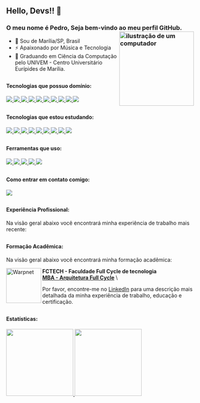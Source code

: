 <link rel="stylesheet" href="https://cdn.jsdelivr.net/gh/devicons/devicon@v2.15.1/devicon.min.css">

## Hello, Devs!! 👋
### O meu nome é Pedro, Seja bem-vindo ao meu perfil GitHub. <img src="https://raw.githubusercontent.com/MicaelliMedeiros/micaellimedeiros/master/image/computer-illustration.png" alt="ilustração de um computador" min-width="200px" max-width="200px" width="200px" align="right">

- 🔰  Sou de Marília/SP, Brasil
- ⚡ Apaixonado por Música e Tecnologia
- 🧠 Graduando em Ciência da Computação pelo UNIVEM - Centro Universitário Eurípides de Marília.


##

#### Tecnologias que possuo domínio:
<div>
  <a href="https://www.mysql.com/" >
    <img src="https://skillicons.dev/icons?i=mysql"/>
  </a>
  <a href="https://dev.java/" >
    <img src="https://skillicons.dev/icons?i=python"/>
  </a>
  
  <a href="https://dev.java/" >
    <img src="https://skillicons.dev/icons?i=java"/>
  </a>
  
  <a href="https://go.dev/" >
    <img src="https://skillicons.dev/icons?i=go"/>
  </a>
  
  <a href="https://flask.palletsprojects.com/en/3.0.x/" >
    <img src="https://skillicons.dev/icons?i=flask"/>
  </a>
  
  <a href="https://www.djangoproject.com/" >
    <img src="https://skillicons.dev/icons?i=django"/>
  </a>

  
  <a href="https://azure.microsoft.com/pt-br/products/devops/" >
    <img src="https://skillicons.dev/icons?i=azure"/>
  </a>
  
  <a href="https://www.linux.org/" >
    <img src="https://skillicons.dev/icons?i=linux"/>
  </a>
  
  <a href="https://www.docker.com/" >
    <img src="https://skillicons.dev/icons?i=docker"/>
  </a>
  
  <a href="https://git-scm.com/" >
    <img src="https://skillicons.dev/icons?i=git"/>
  </a>

  

##

#### Tecnologias que estou estudando:
<div>
  <a href="https://www.postgresql.org/" >
    <img src="https://skillicons.dev/icons?i=postgres"/>
  </a>
 
  <a href="https://www.gnu.org/software/gnu-c-manual/gnu-c-manual.html" >
    <img src="https://skillicons.dev/icons?i=c"/>
  </a>
  
  <a href="https://www.php.net/" >
    <img src="https://skillicons.dev/icons?i=php"/>
  </a>
  
  <a href="https://www.php.net/" >
    <img src="https://skillicons.dev/icons?i=laravel"/>
  </a>

  <a href="https://www.php.net/" >
    <img src="https://skillicons.dev/icons?i=dart"/>
  </a>

  <a href="https://www.php.net/" >
    <img src="https://skillicons.dev/icons?i=flutter"/>
  </a>
  
  <a href="https://aws.amazon.com/pt/free/?gclid=CjwKCAiAu9yqBhBmEiwAHTx5p9UfN-GDFcotgZuLXhbM2Nphgjzf4DD_cf44mloSF-q7ryiGCOui0hoCk68QAvD_BwE&trk=2ee11bb2-bc40-4546-9852-2c4ad8e8f646&sc_channel=ps&ef_id=CjwKCAiAu9yqBhBmEiwAHTx5p9UfN-GDFcotgZuLXhbM2Nphgjzf4DD_cf44mloSF-q7ryiGCOui0hoCk68QAvD_BwE:G:s&s_kwcid=AL!4422!3!561843094929!e!!g!!aws!15278604629!130587771740&all-free-tier.sort-by=item.additionalFields.SortRank&all-free-tier.sort-order=asc&awsf.Free%20Tier%20Types=*all&awsf.Free%20Tier%20Categories=*all" >
    <img src="https://skillicons.dev/icons?i=aws"/>
  </a>
 
  <a href="https://www.ansible.com/" >
    <img src="https://skillicons.dev/icons?i=ansible"/>
  </a>

  <a href="https://kafka.apache.org/" >
    <img src="https://skillicons.dev/icons?i=kafka"/>
  </a>
  
  
##

#### Ferramentas que uso:
<div>
  <a href="https://www.vim.org/" >
    <img src="https://skillicons.dev/icons?i=vim"/>
  </a>
  
  <a href="https://code.visualstudio.com/" >
    <img src="https://skillicons.dev/icons?i=vscode"/>
  </a>
  
  <a href="https://developer.android.com/studio" >
    <img src="https://skillicons.dev/icons?i=androidstudio"/>
  </a>
  
  <a href="https://www.postman.com/" >
    <img src="https://skillicons.dev/icons?i=postman"/>
  </a>
  
  <a href="https://www.gnu.org/savannah-checkouts/gnu/bash/manual/bash.html" >
    <img src="https://skillicons.dev/icons?i=bash"/>
  </a>

  
  

##

#### Como entrar em contato comigo:
<div>
<a href="https://www.linkedin.com/in/pedro-sandrini/" target="_blank"><img src="https://img.shields.io/badge/-LinkedIn-%230077B5?style=for-the-badge&logo=linkedin&logoColor=white" target="_blank"></a>       
<!-- <a href ="mailto:sandrini.pedro@outlook.com"><img src="https://img.shields.io/badge/mail-FFFFFF?style=for-the-badge&logo=outlook" target="_blank"></a> -->
</div>

##

#### Experiência Profissional:

Na visão geral abaixo você encontrará minha experiência de trabalho mais recente:



##

#### Formação Acadêmica:

Na visão geral abaixo você encontrará minha formação acadêmica:

[<img align="left" height="94px" width="94px" alt="Warpnet" src="https://fullcycle.com.br/wp-content/themes/fullcycle/assets/images/logo-fc.svg"/>](https://curso.fullcycle.com.br/curso-fullcycle/)
**FCTECH - Faculdade Full Cycle de tecnologia** \
[**MBA - Arquitetura Full Cycle**](https://mba.fullcycle.com.br/mba) \


Por favor, encontre-me no [LinkedIn](https://www.linkedin.com/in/sandrini-pedro/) para uma descrição mais detalhada da minha experiência de trabalho, educação e certificação.

##

#### Estatísticas:
<div>
<a href="https://github.com/pedrosandrini">
<img loading="lazy" height="180em" src="https://github-readme-stats.vercel.app/api/top-langs/?username=pedrosandrini&layout=compact&langs_count=7&theme=radical"/>
<img loading="lazy" height="180em" src="https://github-readme-stats.vercel.app/api/?username=pedrosandrini&show_icons=true&include_all_commits=true&theme=radical"/>
</a>
</div>
